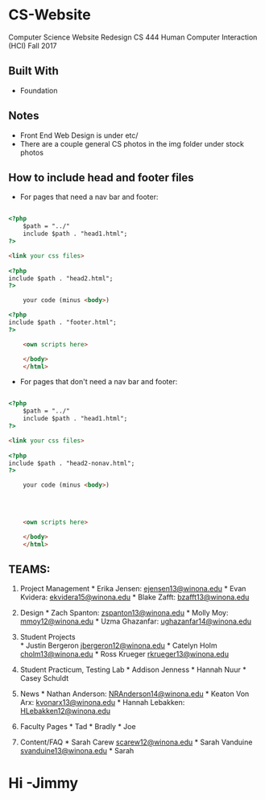 
# CS-Website
Computer Science Website Redesign
CS 444 Human Computer Interaction (HCI)
Fall 2017

## Built With
 * Foundation

## Notes
 * Front End Web Design is under etc/
 * There are a couple general CS photos in the img folder under stock photos
 
## How to include head and footer files

 * For pages that need a nav bar and footer:

```html

<?php 
    $path = "../"
    include $path . "head1.html";
?>

<link your css files>
        
<?php 
include $path . "head2.html"; 
?>

    your code (minus <body>)

<?php 
include $path . "footer.html";
?>

    <own scripts here>

    </body>
    </html>

```

 * For pages that  don't need a nav bar and footer:

```html

<?php 
    $path = "../"
    include $path . "head1.html";
?>

<link your css files>
        
<?php 
include $path . "head2-nonav.html"; 
?>

    your code (minus <body>)
    
    
    

    <own scripts here>

    </body>
    </html>

```


## TEAMS:

  1. Project Management
	* Erika Jensen: ejensen13@winona.edu
	* Evan Kvidera: ekvidera15@winona.edu
	* Blake Zafft: bzafft13@winona.edu

  2. Design
	* Zach Spanton: zspanton13@winona.edu
	* Molly Moy: mmoy12@winona.edu
	* Uzma Ghazanfar: ughazanfar14@winona.edu

  3. Student Projects  
	* Justin Bergeron jbergeron12@winona.edu 
	* Catelyn Holm cholm13@winona.edu
	* Ross Krueger rkrueger13@winona.edu

  4. Student Practicum, Testing Lab
	* Addison Jenness
	* Hannah Nuur
	* Casey Schuldt

  5. News
	* Nathan Anderson: NRAnderson14@winona.edu
	* Keaton Von Arx: kvonarx13@winona.edu
	* Hannah Lebakken: HLebakken12@winona.edu
  
  6. Faculty Pages
  	* Tad
	* Bradly
	* Joe
  
  7. Content/FAQ
	* Sarah Carew scarew12@winona.edu
	* Sarah Vanduine svanduine13@winona.edu
	* Sarah

# Hi -Jimmy
